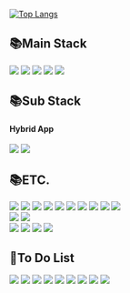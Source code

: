 
<!-- <img src="https://img.shields.io/badge/쓰고자하는_텍스트-컬러코드?style=flat-square&logo=simpleicons에서_아이콘이름&logoColor=white"/></a>&nbsp  -->
<!-- 배지 https://shields.io/ 아이콘 https://simpleicons.org/ -->

[![Top Langs](https://github-readme-stats.vercel.app/api/top-langs/?username=leeduhan&layout=compact)](https://github.com/anuraghazra/github-readme-stats)

## 📚Main Stack
<div align=>
  <img src="https://img.shields.io/badge/html5-E34F26?style=for-the-badge&logo=html5&logoColor=white">
  <img src="https://img.shields.io/badge/javascript-F7DF1E?style=for-the-badge&logo=javascript&logoColor=black">
  <img src="https://img.shields.io/badge/css3-1572B6?style=for-the-badge&logo=css3&logoColor=white">
  <img src="https://img.shields.io/badge/vue-4FC08D?style=for-the-badge&logo=vue.js&logoColor=white">
  <img src="https://img.shields.io/badge/github-181717?style=for-the-badge&logo=github&logoColor=white">
</div>

## 📚Sub Stack

#### Hybrid App
<div align=>
  <a href="https://cordova.apache.org/"><img src="https://img.shields.io/badge/apache cordova-E8E8E8?style=for-the-badge&logo=apachecordova&logoColor=black"></a>
  <a href="https://quasar.dev/"><img src="https://img.shields.io/badge/quasar-1976D2?style=for-the-badge&logo=quasar&logoColor=white"></a>
</div>

## 📚ETC.
<div>
  <img src="https://img.shields.io/badge/react-61DAFB?style=for-the-badge&logo=react&logoColor=black"> 
  <img src="https://img.shields.io/badge/next.js-000000?style=for-the-badge&logo=nextdotjs&logoColor=white"> 
  <img src="https://img.shields.io/badge/styledcomponents-DB7093?style=for-the-badge&logo=styledcomponents&logoColor=white"> 
  <img src="https://img.shields.io/badge/sass-CC6699?style=for-the-badge&logo=sass&logoColor=white"> 
  <img src="https://img.shields.io/badge/webpack-8DD6F9?style=for-the-badge&logo=webpack&logoColor=white">
  <img src="https://img.shields.io/badge/babel-F9DC3E?style=for-the-badge&logo=babel&logoColor=black"> 
  <img src="https://img.shields.io/badge/typescript-3178C6?style=for-the-badge&logo=typescript&logoColor=black"> 
  <img src="https://img.shields.io/badge/ant design-0170FE?style=for-the-badge&logo=antdesign&logoColor=white">
  <img src="https://img.shields.io/badge/fontawesome-339AF0?style=for-the-badge&logo=fontawesome&logoColor=white">
  <img src="https://img.shields.io/badge/bootstrap-7952B3?style=for-the-badge&logo=bootstrap&logoColor=white">
</div>
<div align=>
  <img src="https://img.shields.io/badge/node.js-339933?style=for-the-badge&logo=Node.js&logoColor=white">
  <img src="https://img.shields.io/badge/influxdb-22ADF6?style=for-the-badge&logo=influxdb&logoColor=white"
</div>

<div align=>
  <a href="https://sentry.io/welcome/"><img src="https://img.shields.io/badge/sentry-362D59?style=for-the-badge&logo=sentry&logoColor=white"></a>
  <img src="https://img.shields.io/badge/amplitude-005AF0?style=for-the-badge&logo=amplitude&logoColor=white">
  <img src="https://img.shields.io/badge/braze-000000?style=for-the-badge&logo=braze&logoColor=white">
  <img src="https://img.shields.io/badge/google analytics-E37400?style=for-the-badge&logo=googleanalytics&logoColor=white">
</div>

## 🔭To Do List
<div align=>
  <a href="https://nativescript.org/"><img src="https://img.shields.io/badge/nativescript-3655FF?style=for-the-badge&logo=nativescript&logoColor=white"></a>
  <a href="https://flutter.dev/"><img src="https://img.shields.io/badge/flutter-02569B?style=for-the-badge&logo=flutter&logoColor=white"></a>
  <img src="https://img.shields.io/badge/graphql-E10098?style=for-the-badge&logo=graphql&logoColor=white">
  <img src="https://img.shields.io/badge/apollographql-311C87?style=for-the-badge&logo=apollographql&logoColor=white">
  <img src="https://img.shields.io/badge/figma-F24E1E?style=for-the-badge&logo=figma&logoColor=white">
  <img src="https://img.shields.io/badge/notion-000000?style=for-the-badge&logo=notion&logoColor=white">
  <img src="https://img.shields.io/badge/githubactions-2088FF?style=for-the-badge&logo=githubactions&logoColor=white">
  <img src="https://img.shields.io/badge/vercel-000000?style=for-the-badge&logo=vercel&logoColor=white">
  <img src="https://img.shields.io/badge/reactivex-B7178C?style=for-the-badge&logo=reactivex&logoColor=white">
</div>
<!--
**leeduhan/leeduhan** is a ✨ _special_ ✨ repository because its `README.md` (this file) appears on your GitHub profile.

Here are some ideas to get you started:

- 🔭 I’m currently working on ...
- 🌱 I’m currently learning ...
- 👯 I’m looking to collaborate on ...
- 🤔 I’m looking for help with ...
- 💬 Ask me about ...
- 📫 How to reach me: ...
- 😄 Pronouns: ...
- ⚡ Fun fact: ...
-->
